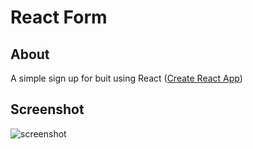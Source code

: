 # React Form

## About

A simple sign up for buit using React ([Create React App](https://github.com/facebook/create-react-app))

## Screenshot

![screenshot](http://pngimg.com/uploads/camaro/camaro_PNG35.png)
